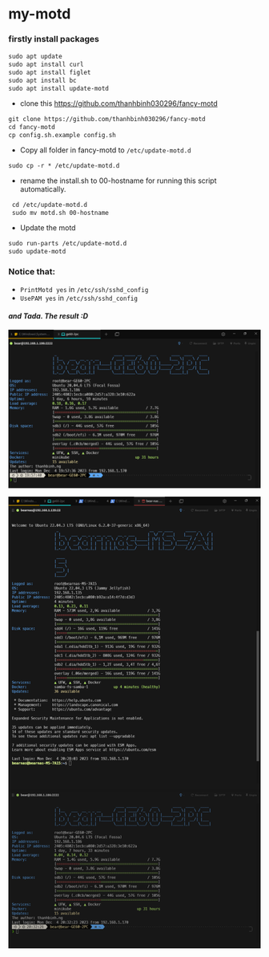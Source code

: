 # my-motd
### firstly install packages
```
sudo apt update
sudo apt install curl
sudo apt install figlet
sudo apt install bc
sudo apt install update-motd
```

- clone this https://github.com/thanhbinh030296/fancy-motd

```
git clone https://github.com/thanhbinh030296/fancy-motd
cd fancy-motd
cp config.sh.example config.sh
```

- Copy all folder in fancy-motd to `/etc/update-motd.d`
``` 
sudo cp -r * /etc/update-motd.d
```
- rename the install.sh to 00-hostname for running this script automatically.
```
 cd /etc/update-motd.d
 sudo mv motd.sh 00-hostname
```
- Update the motd
```
sudo run-parts /etc/update-motd.d
sudo update-motd
```
### Notice that: 
 - `PrintMotd yes` in `/etc/ssh/sshd_config`
 - `UsePAM yes` in `/etc/ssh/sshd_config`


#### ***and Tada. The result :D***
![Alt text](image.png)

![Alt text](image-1.png)